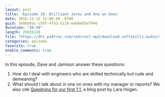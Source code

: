 ```yaml
---
layout: post
title: 'Episode 39: Brilliant Jerks and One on Ones'
date: 2016-12-12 12:00:00 -0700
guid: 3b9bb0ac-c5df-4fd3-b110-ee664b5e7946
duration: "30:40"
length: 29435136
file: "https://dts.podtrac.com/redirect.mp3/download.softskills.audio/sse-039.mp3"
categories: episode
favorite: true
enable_comments: true
---
```


In this episode, Dave and Jamison answer these questions:

1. How do I deal with engineers who are skilled technically but rude and demeaning?
2. What should I talk about in one on ones with my manager or reports? We also cite [Questions for our first 1:1](http://larahogan.me/blog/first-one-on-one-questions/), a blog post by Lara Hogan.
